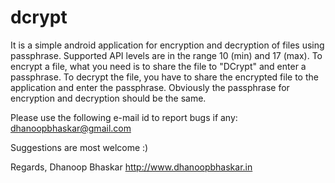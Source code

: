 dcrypt
======

It is a simple android application for encryption and decryption of files using passphrase. Supported API levels are in the range 10 (min) and 17 (max).
To encrypt a file, what you need is to share the file to "DCrypt" and enter a passphrase. To decrypt the file, you have to share the encrypted file to the application and enter the passphrase. 
Obviously the passphrase for encryption and decryption should be the same.

Please use the following e-mail id to report bugs if any:
dhanoopbhaskar@gmail.com

Suggestions are most welcome :)

Regards,
Dhanoop Bhaskar
http://www.dhanoopbhaskar.in
